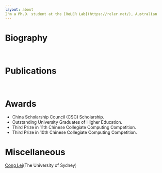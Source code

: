 ```yaml
---
layout: about 
I'm a Ph.D. student at the [ReLER Lab](https://reler.net/), Australian Artificial Intelligence Institute(AAII), University of Technology Sydney, advised by [Dr. Linchao Zhu](https://ffmpbgrnn.github.io/). Prior to joining UTS, I received a B.Eng degree from Guangxi Normal University (GXNU).
---
```


# Biography
<br/>

# Publications
<br/>

# Awards
 * China Scholarship Council (CSC) Scholarship.
 * Outstanding University Graduates of Higher Education.
 * Third Prize in 11th Chinese Collegiate Computing Competition.
 * Third Prize in 10th Chinese Collegiate Computing Competition.

# Miscellaneous
[Cong Lei](https://cong-lei.github.io/)(The University of Sydney)
